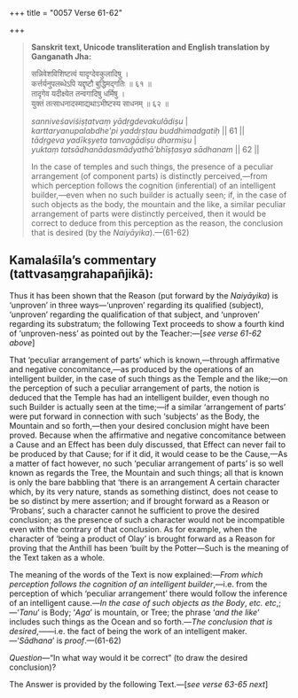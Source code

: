 +++
title = "0057 Verse 61-62"

+++
> **Sanskrit text, Unicode transliteration and English translation by Ganganath Jha:** 
>
> सन्निवेशविशिष्टत्वं यादृग्देवकुलादिषु ।  
> कर्त्तर्यनुपलब्धेऽपि यद्दृष्टौ बुद्धिमद्गतिः ॥ ६१ ॥  
> तादृगेव यदीक्ष्येत तन्वगादिषु धर्मिषु ।  
> युक्तं तत्साधनादस्माद्यथाऽभीष्टस्य साधनम् ॥ ६२ ॥ 
>
> *sanniveśaviśiṣṭatvaṃ yādṛgdevakulādiṣu* \|  
> *karttaryanupalabdhe'pi yaddṛṣṭau buddhimadgatiḥ* \|\| 61 \|\|  
> *tādṛgeva yadīkṣyeta tanvagādiṣu dharmiṣu* \|  
> *yuktaṃ tatsādhanādasmādyathā'bhīṣṭasya sādhanam* \|\| 62 \|\| 
>
> In the case of temples and such things, the presence of a peculiar arrangement (of component parts) is distinctly perceived,—from which perception follows the cognition (inferential) of an intelligent builder,—even when no such builder is actually seen; if, in the case of such objects as the body, the mountain and the like, a similar peculiar arrangement of parts were distinctly perceived, then it would be correct to deduce from this perception as the reason, the conclusion that is desired (by the *Naiyāyika*).—(61-62)



## Kamalaśīla’s commentary (tattvasaṃgrahapañjikā):

Thus it has been shown that the Reason (put forward by the *Naiyāyika*) is ‘unproven’ in three ways—‘unproven’ regarding its qualified (subject), ‘unproven’ regarding the qualification of that subject, and ‘unproven’ regarding its substratum; the following Text proceeds to show a fourth kind of ‘unproven-ness’ as pointed out by the Teacher:—[*see verse 61-62 above*]

That ‘peculiar arrangement of parts’ which is known,—through affirmative and negative concomitance,—as produced by the operations of an intelligent builder, in the case of such things as the Temple and the like;—on the perception of such a peculiar arrangement of parts, the notion is deduced that the Temple has had an intelligent builder, even though no such Builder is actually seen at the time;—if a similar ‘arrangement of parts’ were put forward in connection with such ‘subjects’ as the Body, the Mountain and so forth,—then your desired conclusion might have been proved. Because when the affirmative and negative concomitance between a Cause and an Effect has been duly discussed, that Effect can never fail to be produced by that Cause; for if it did, it would cease to be the Cause,—As a matter of fact however, no such ‘peculiar arrangement of parts’ is so well known as regards the Tree, the Mountain and such things; all that is known is only the bare babbling that ‘there is an arrangement A certain character which, by its very nature, stands as something distinct, does not cease to be so distinct by mere assertion; and if brought forward as a Reason or ‘Probans’, such a character cannot he sufficient to prove the desired conclusion; as the presence of such a character would not be incompatible even with the contrary of that conclusion. As for example, when the character of ‘being a product of Olay’ is brought forward as a Reason for proving that the Anthill has been ‘built by the Potter—Such is the meaning of the Text taken as a whole.

The meaning of the words of the Text is now explained:—*From which perception follows the cognition of an intelligent builder*,—i.e. from the perception of which ‘peculiar arrangement’ there would follow the inference of an intelligent cause.—*In the case of such objects as the Body*, *etc. etc*,;—‘*Tanu*’ is Body; ‘*Aga*’ is mountain, or Tree; the phrase ‘*and the like*’ includes such things as the Ocean and so forth.—*The conclusion that is desired*,——i.e. the fact of being the work of an intelligent maker.—‘*Sādhana*’ is *proof*.—(61-62)

*Question*—“In what way would it be correct” (to draw the desired conclusion)?

The Answer is provided by the following Text.—[*see verse 63-65 next*]


